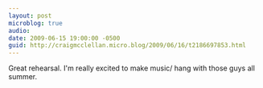 ```yaml
---
layout: post
microblog: true
audio: 
date: 2009-06-15 19:00:00 -0500
guid: http://craigmcclellan.micro.blog/2009/06/16/t2186697853.html
---
```

Great rehearsal. I'm really excited to make music/ hang with those guys all summer.
